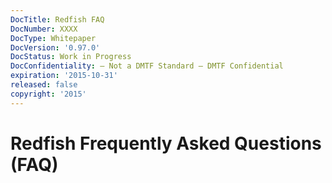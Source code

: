 ```yaml
---
DocTitle: Redfish FAQ
DocNumber: XXXX
DocType: Whitepaper
DocVersion: '0.97.0'
DocStatus: Work in Progress
DocConfidentiality: – Not a DMTF Standard – DMTF Confidential
expiration: '2015-10-31'
released: false
copyright: '2015'
---
```


# Redfish Frequently Asked Questions (FAQ)
